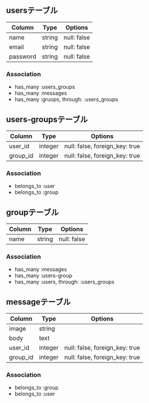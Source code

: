 ## usersテーブル
|Column|Type|Options|
|------|----|-------|
|name|string|null: false|
|email|string|null: false|
|password|string|null: false|

### Association
- has_many :users_groups
- has_many :messages
- has_many :gruops,  through:  :users_groups

## users-groupsテーブル
|Column|Type|Options|
|------|----|-------|
|user_id|integer|null: false, foreign_key: true|
|group_id|integer|null: false, foreign_key: true|
### Association
- belongs_to :user
- belongs_to :group

## groupテーブル
|Column|Type|Options|
|------|----|-------|
|name|string|null: false|
### Association
- has_many :messages
- has_many :users-group
- has_many  :users,  through: :users_groups

## messageテーブル
|Column|Type|Options|
|------|----|-------|
|image|string|
|body|text|
|user_id|integer|null: false, foreign_key: true|
|group_id|integer|null: false, foreign_key: true|
### Association
- belongs_to :group
- belongs_to :user